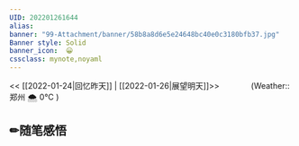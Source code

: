 ```yaml
---
UID: 202201261644 
alias:
banner: "99-Attachment/banner/58b8a8d6e5e24648bc40e0c3180bfb37.jpg"
Banner style: Solid
banner_icon:  😀
cssclass: mynote,noyaml
---
```

<< [[2022-01-24|回忆昨天]] | [[2022-01-26|展望明天]]>>　　　　(Weather::郑州 🌨  0°C
)

## ✏随笔感悟

